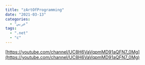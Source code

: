 ```yaml
---
title: "zArtOfProgramming"
date: "2021-03-13"
categories:
  - "عربي"
tags:
  - ".net"
  - "c"
---
```


[https://youtube.com/channel/UC8H6VaVqpmMD91aQFN7_0Mg](https://youtube.com/channel/UC8H6VaVqpmMD91aQFN7_0Mg)
